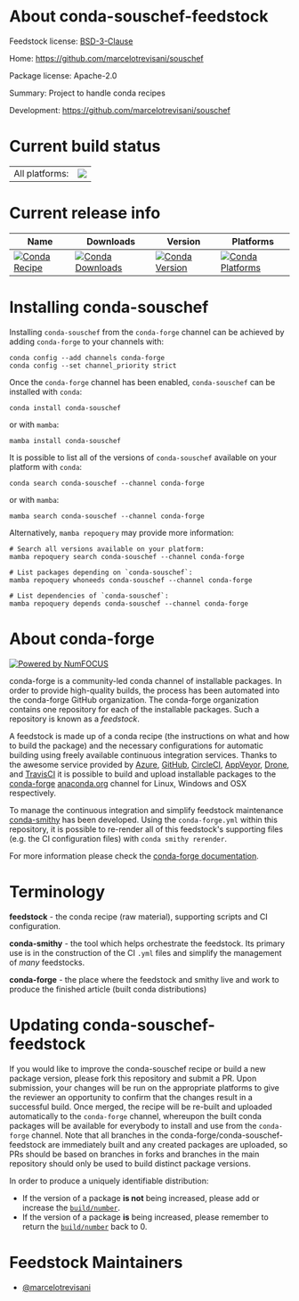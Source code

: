 About conda-souschef-feedstock
==============================

Feedstock license: [BSD-3-Clause](https://github.com/conda-forge/conda-souschef-feedstock/blob/main/LICENSE.txt)

Home: https://github.com/marcelotrevisani/souschef

Package license: Apache-2.0

Summary: Project to handle conda recipes

Development: https://github.com/marcelotrevisani/souschef

Current build status
====================


<table><tr><td>All platforms:</td>
    <td>
      <a href="https://dev.azure.com/conda-forge/feedstock-builds/_build/latest?definitionId=14285&branchName=main">
        <img src="https://dev.azure.com/conda-forge/feedstock-builds/_apis/build/status/conda-souschef-feedstock?branchName=main">
      </a>
    </td>
  </tr>
</table>

Current release info
====================

| Name | Downloads | Version | Platforms |
| --- | --- | --- | --- |
| [![Conda Recipe](https://img.shields.io/badge/recipe-conda--souschef-green.svg)](https://anaconda.org/conda-forge/conda-souschef) | [![Conda Downloads](https://img.shields.io/conda/dn/conda-forge/conda-souschef.svg)](https://anaconda.org/conda-forge/conda-souschef) | [![Conda Version](https://img.shields.io/conda/vn/conda-forge/conda-souschef.svg)](https://anaconda.org/conda-forge/conda-souschef) | [![Conda Platforms](https://img.shields.io/conda/pn/conda-forge/conda-souschef.svg)](https://anaconda.org/conda-forge/conda-souschef) |

Installing conda-souschef
=========================

Installing `conda-souschef` from the `conda-forge` channel can be achieved by adding `conda-forge` to your channels with:

```
conda config --add channels conda-forge
conda config --set channel_priority strict
```

Once the `conda-forge` channel has been enabled, `conda-souschef` can be installed with `conda`:

```
conda install conda-souschef
```

or with `mamba`:

```
mamba install conda-souschef
```

It is possible to list all of the versions of `conda-souschef` available on your platform with `conda`:

```
conda search conda-souschef --channel conda-forge
```

or with `mamba`:

```
mamba search conda-souschef --channel conda-forge
```

Alternatively, `mamba repoquery` may provide more information:

```
# Search all versions available on your platform:
mamba repoquery search conda-souschef --channel conda-forge

# List packages depending on `conda-souschef`:
mamba repoquery whoneeds conda-souschef --channel conda-forge

# List dependencies of `conda-souschef`:
mamba repoquery depends conda-souschef --channel conda-forge
```


About conda-forge
=================

[![Powered by
NumFOCUS](https://img.shields.io/badge/powered%20by-NumFOCUS-orange.svg?style=flat&colorA=E1523D&colorB=007D8A)](https://numfocus.org)

conda-forge is a community-led conda channel of installable packages.
In order to provide high-quality builds, the process has been automated into the
conda-forge GitHub organization. The conda-forge organization contains one repository
for each of the installable packages. Such a repository is known as a *feedstock*.

A feedstock is made up of a conda recipe (the instructions on what and how to build
the package) and the necessary configurations for automatic building using freely
available continuous integration services. Thanks to the awesome service provided by
[Azure](https://azure.microsoft.com/en-us/services/devops/), [GitHub](https://github.com/),
[CircleCI](https://circleci.com/), [AppVeyor](https://www.appveyor.com/),
[Drone](https://cloud.drone.io/welcome), and [TravisCI](https://travis-ci.com/)
it is possible to build and upload installable packages to the
[conda-forge](https://anaconda.org/conda-forge) [anaconda.org](https://anaconda.org/)
channel for Linux, Windows and OSX respectively.

To manage the continuous integration and simplify feedstock maintenance
[conda-smithy](https://github.com/conda-forge/conda-smithy) has been developed.
Using the ``conda-forge.yml`` within this repository, it is possible to re-render all of
this feedstock's supporting files (e.g. the CI configuration files) with ``conda smithy rerender``.

For more information please check the [conda-forge documentation](https://conda-forge.org/docs/).

Terminology
===========

**feedstock** - the conda recipe (raw material), supporting scripts and CI configuration.

**conda-smithy** - the tool which helps orchestrate the feedstock.
                   Its primary use is in the construction of the CI ``.yml`` files
                   and simplify the management of *many* feedstocks.

**conda-forge** - the place where the feedstock and smithy live and work to
                  produce the finished article (built conda distributions)


Updating conda-souschef-feedstock
=================================

If you would like to improve the conda-souschef recipe or build a new
package version, please fork this repository and submit a PR. Upon submission,
your changes will be run on the appropriate platforms to give the reviewer an
opportunity to confirm that the changes result in a successful build. Once
merged, the recipe will be re-built and uploaded automatically to the
`conda-forge` channel, whereupon the built conda packages will be available for
everybody to install and use from the `conda-forge` channel.
Note that all branches in the conda-forge/conda-souschef-feedstock are
immediately built and any created packages are uploaded, so PRs should be based
on branches in forks and branches in the main repository should only be used to
build distinct package versions.

In order to produce a uniquely identifiable distribution:
 * If the version of a package **is not** being increased, please add or increase
   the [``build/number``](https://docs.conda.io/projects/conda-build/en/latest/resources/define-metadata.html#build-number-and-string).
 * If the version of a package **is** being increased, please remember to return
   the [``build/number``](https://docs.conda.io/projects/conda-build/en/latest/resources/define-metadata.html#build-number-and-string)
   back to 0.

Feedstock Maintainers
=====================

* [@marcelotrevisani](https://github.com/marcelotrevisani/)

